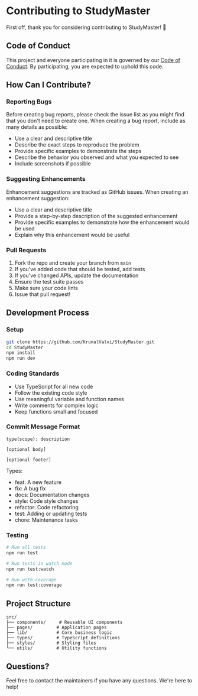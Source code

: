 # Contributing to StudyMaster

First off, thank you for considering contributing to StudyMaster! 🎉

## Code of Conduct

This project and everyone participating in it is governed by our [Code of Conduct](CODE_OF_CONDUCT.md). By participating, you are expected to uphold this code.

## How Can I Contribute?

### Reporting Bugs

Before creating bug reports, please check the issue list as you might find that you don't need to create one. When creating a bug report, include as many details as possible:

- Use a clear and descriptive title
- Describe the exact steps to reproduce the problem
- Provide specific examples to demonstrate the steps
- Describe the behavior you observed and what you expected to see
- Include screenshots if possible

### Suggesting Enhancements

Enhancement suggestions are tracked as GitHub issues. When creating an enhancement suggestion:

- Use a clear and descriptive title
- Provide a step-by-step description of the suggested enhancement
- Provide specific examples to demonstrate how the enhancement would be used
- Explain why this enhancement would be useful

### Pull Requests

1. Fork the repo and create your branch from `main`
2. If you've added code that should be tested, add tests
3. If you've changed APIs, update the documentation
4. Ensure the test suite passes
5. Make sure your code lints
6. Issue that pull request!

## Development Process

### Setup

```bash
git clone https://github.com/KrunalValvi/StudyMaster.git
cd StudyMaster
npm install
npm run dev
```

### Coding Standards

- Use TypeScript for all new code
- Follow the existing code style
- Use meaningful variable and function names
- Write comments for complex logic
- Keep functions small and focused

### Commit Message Format

```
type(scope): description

[optional body]

[optional footer]
```

Types:
- feat: A new feature
- fix: A bug fix
- docs: Documentation changes
- style: Code style changes
- refactor: Code refactoring
- test: Adding or updating tests
- chore: Maintenance tasks

### Testing

```bash
# Run all tests
npm run test

# Run tests in watch mode
npm run test:watch

# Run with coverage
npm run test:coverage
```

## Project Structure

```
src/
├── components/     # Reusable UI components
├── pages/         # Application pages
├── lib/           # Core business logic
├── types/         # TypeScript definitions
├── styles/        # Styling files
└── utils/         # Utility functions
```

## Questions?

Feel free to contact the maintainers if you have any questions. We're here to help!
